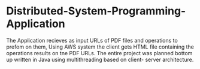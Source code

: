 # Distributed-System-Programming-Application

The Application recieves as input URLs of PDF files and operations to prefom on them, Using AWS system the client gets HTML file containing the operations results on tne PDF URLs.
The entire project was planned bottom up written in Java using multithreading based on client- server architecture.
